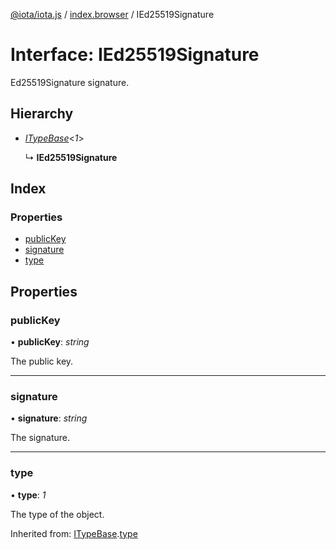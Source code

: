 [@iota/iota.js](../README.md) / [index.browser](../modules/index_browser.md) / IEd25519Signature

# Interface: IEd25519Signature

Ed25519Signature signature.

## Hierarchy

* [*ITypeBase*](models_itypebase.itypebase.md)<*1*\>

  ↳ **IEd25519Signature**

## Index

### Properties

* [publicKey](index_browser.ied25519signature.md#publickey)
* [signature](index_browser.ied25519signature.md#signature)
* [type](index_browser.ied25519signature.md#type)

## Properties

### publicKey

• **publicKey**: *string*

The public key.

___

### signature

• **signature**: *string*

The signature.

___

### type

• **type**: *1*

The type of the object.

Inherited from: [ITypeBase](models_itypebase.itypebase.md).[type](models_itypebase.itypebase.md#type)

